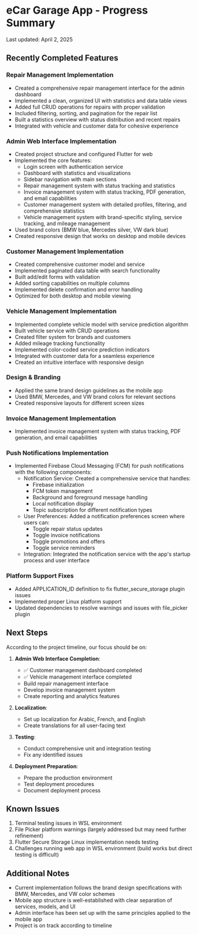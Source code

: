 # eCar Garage App - Progress Summary

Last updated: April 2, 2025

## Recently Completed Features

### Repair Management Implementation
- Created a comprehensive repair management interface for the admin dashboard
- Implemented a clean, organized UI with statistics and data table views
- Added full CRUD operations for repairs with proper validation
- Included filtering, sorting, and pagination for the repair list
- Built a statistics overview with status distribution and recent repairs
- Integrated with vehicle and customer data for cohesive experience

### Admin Web Interface Implementation
- Created project structure and configured Flutter for web
- Implemented the core features:
  - Login screen with authentication service
  - Dashboard with statistics and visualizations
  - Sidebar navigation with main sections
  - Repair management system with status tracking and statistics
  - Invoice management system with status tracking, PDF generation, and email capabilities
  - Customer management system with detailed profiles, filtering, and comprehensive statistics
  - Vehicle management system with brand-specific styling, service tracking, and mileage management
- Used brand colors (BMW blue, Mercedes silver, VW dark blue)
- Created responsive design that works on desktop and mobile devices

### Customer Management Implementation
- Created comprehensive customer model and service
- Implemented paginated data table with search functionality
- Built add/edit forms with validation
- Added sorting capabilities on multiple columns
- Implemented delete confirmation and error handling
- Optimized for both desktop and mobile viewing

### Vehicle Management Implementation
- Implemented complete vehicle model with service prediction algorithm
- Built vehicle service with CRUD operations
- Created filter system for brands and customers
- Added mileage tracking functionality
- Implemented color-coded service prediction indicators
- Integrated with customer data for a seamless experience
- Created an intuitive interface with responsive design

### Design & Branding
- Applied the same brand design guidelines as the mobile app
- Used BMW, Mercedes, and VW brand colors for relevant sections
- Created responsive layouts for different screen sizes

### Invoice Management Implementation
- Implemented invoice management system with status tracking, PDF generation, and email capabilities

### Push Notifications Implementation
- Implemented Firebase Cloud Messaging (FCM) for push notifications with the following components:
  - Notification Service: Created a comprehensive service that handles:
    - Firebase initialization
    - FCM token management
    - Background and foreground message handling
    - Local notification display
    - Topic subscription for different notification types
  - User Preferences: Added a notification preferences screen where users can:
    - Toggle repair status updates
    - Toggle invoice notifications
    - Toggle promotions and offers
    - Toggle service reminders
  - Integration: Integrated the notification service with the app's startup process and user interface

### Platform Support Fixes
- Added APPLICATION_ID definition to fix flutter_secure_storage plugin issues
- Implemented proper Linux platform support
- Updated dependencies to resolve warnings and issues with file_picker plugin

## Next Steps

According to the project timeline, our focus should be on:

1. **Admin Web Interface Completion**:
   - ✅ Customer management dashboard completed
   - ✅ Vehicle management interface completed
   - Build repair management interface
   - Develop invoice management system
   - Create reporting and analytics features

2. **Localization**:
   - Set up localization for Arabic, French, and English
   - Create translations for all user-facing text

3. **Testing**:
   - Conduct comprehensive unit and integration testing
   - Fix any identified issues

4. **Deployment Preparation**:
   - Prepare the production environment
   - Test deployment procedures
   - Document deployment process

## Known Issues

1. Terminal testing issues in WSL environment
2. File Picker platform warnings (largely addressed but may need further refinement)
3. Flutter Secure Storage Linux implementation needs testing
4. Challenges running web app in WSL environment (build works but direct testing is difficult)

## Additional Notes

- Current implementation follows the brand design specifications with BMW, Mercedes, and VW color schemes
- Mobile app structure is well-established with clear separation of services, models, and UI
- Admin interface has been set up with the same principles applied to the mobile app
- Project is on track according to timeline 